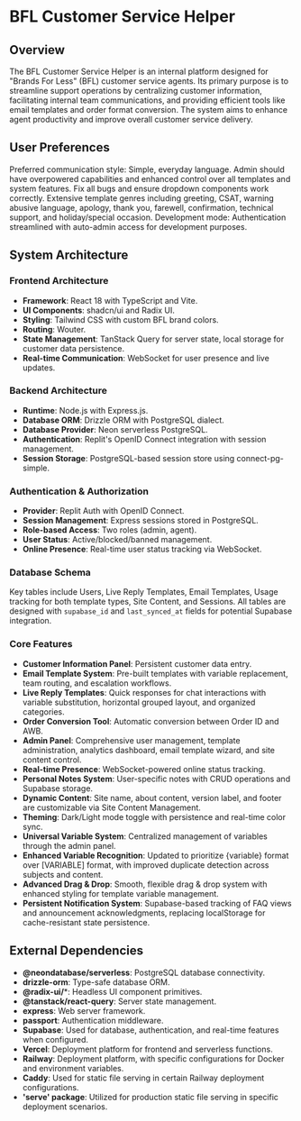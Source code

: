 # BFL Customer Service Helper

## Overview
The BFL Customer Service Helper is an internal platform designed for "Brands For Less" (BFL) customer service agents. Its primary purpose is to streamline support operations by centralizing customer information, facilitating internal team communications, and providing efficient tools like email templates and order format conversion. The system aims to enhance agent productivity and improve overall customer service delivery.

## User Preferences
Preferred communication style: Simple, everyday language.
Admin should have overpowered capabilities and enhanced control over all templates and system features.
Fix all bugs and ensure dropdown components work correctly.
Extensive template genres including greeting, CSAT, warning abusive language, apology, thank you, farewell, confirmation, technical support, and holiday/special occasion.
Development mode: Authentication streamlined with auto-admin access for development purposes.

## System Architecture

### Frontend Architecture
- **Framework**: React 18 with TypeScript and Vite.
- **UI Components**: shadcn/ui and Radix UI.
- **Styling**: Tailwind CSS with custom BFL brand colors.
- **Routing**: Wouter.
- **State Management**: TanStack Query for server state, local storage for customer data persistence.
- **Real-time Communication**: WebSocket for user presence and live updates.

### Backend Architecture
- **Runtime**: Node.js with Express.js.
- **Database ORM**: Drizzle ORM with PostgreSQL dialect.
- **Database Provider**: Neon serverless PostgreSQL.
- **Authentication**: Replit's OpenID Connect integration with session management.
- **Session Storage**: PostgreSQL-based session store using connect-pg-simple.

### Authentication & Authorization
- **Provider**: Replit Auth with OpenID Connect.
- **Session Management**: Express sessions stored in PostgreSQL.
- **Role-based Access**: Two roles (admin, agent).
- **User Status**: Active/blocked/banned management.
- **Online Presence**: Real-time user status tracking via WebSocket.

### Database Schema
Key tables include Users, Live Reply Templates, Email Templates, Usage tracking for both template types, Site Content, and Sessions. All tables are designed with `supabase_id` and `last_synced_at` fields for potential Supabase integration.

### Core Features
- **Customer Information Panel**: Persistent customer data entry.
- **Email Template System**: Pre-built templates with variable replacement, team routing, and escalation workflows.
- **Live Reply Templates**: Quick responses for chat interactions with variable substitution, horizontal grouped layout, and organized categories.
- **Order Conversion Tool**: Automatic conversion between Order ID and AWB.
- **Admin Panel**: Comprehensive user management, template administration, analytics dashboard, email template wizard, and site content control.
- **Real-time Presence**: WebSocket-powered online status tracking.
- **Personal Notes System**: User-specific notes with CRUD operations and Supabase storage.
- **Dynamic Content**: Site name, about content, version label, and footer are customizable via Site Content Management.
- **Theming**: Dark/Light mode toggle with persistence and real-time color sync.
- **Universal Variable System**: Centralized management of variables through the admin panel.
- **Enhanced Variable Recognition**: Updated to prioritize {variable} format over [VARIABLE] format, with improved duplicate detection across subjects and content.
- **Advanced Drag & Drop**: Smooth, flexible drag & drop system with enhanced styling for template variable management.
- **Persistent Notification System**: Supabase-based tracking of FAQ views and announcement acknowledgments, replacing localStorage for cache-resistant state persistence.

## External Dependencies

- **@neondatabase/serverless**: PostgreSQL database connectivity.
- **drizzle-orm**: Type-safe database ORM.
- **@radix-ui/***: Headless UI component primitives.
- **@tanstack/react-query**: Server state management.
- **express**: Web server framework.
- **passport**: Authentication middleware.
- **Supabase**: Used for database, authentication, and real-time features when configured.
- **Vercel**: Deployment platform for frontend and serverless functions.
- **Railway**: Deployment platform, with specific configurations for Docker and environment variables.
- **Caddy**: Used for static file serving in certain Railway deployment configurations.
- **'serve' package**: Utilized for production static file serving in specific deployment scenarios.
```